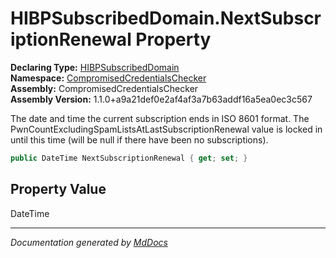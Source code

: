 ﻿<!--  
  <auto-generated>   
    The contents of this file were generated by a tool.  
    Changes to this file may be list if the file is regenerated  
  </auto-generated>   
-->

# HIBPSubscribedDomain.NextSubscriptionRenewal Property

**Declaring Type:** [HIBPSubscribedDomain](../index.md)  
**Namespace:** [CompromisedCredentialsChecker](../../index.md)  
**Assembly:** CompromisedCredentialsChecker  
**Assembly Version:** 1.1.0+a9a21def0e2af4af3a7b63addf16a5ea0ec3c567

The date and time the current subscription ends in ISO 8601 format. The PwnCountExcludingSpamListsAtLastSubscriptionRenewal value is locked in until this time (will be null if there have been no subscriptions).

```csharp
public DateTime NextSubscriptionRenewal { get; set; }
```

## Property Value

DateTime

___

*Documentation generated by [MdDocs](https://github.com/ap0llo/mddocs)*
